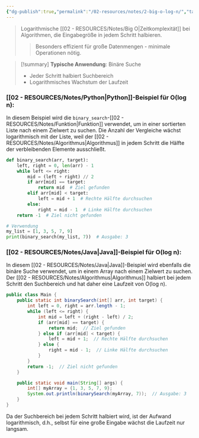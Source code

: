 ```yaml
---
{"dg-publish":true,"permalink":"/02-resources/notes/2-big-o-log-n/","tags":["informatik/code/algorithmus","informatik/code/time-complexity","informatik/programmierung/sprachen/java","informatik/programmierung/sprachen/python"],"noteIcon":"","updated":"2025-10-29T12:59:01.325+01:00"}
---
```


<style> .container {font-family: sans-serif; text-align: center;} .button-wrapper button {z-index: 1;height: 40px; width: 100px; margin: 10px;padding: 5px;} .excalidraw .App-menu_top .buttonList { display: flex;} .excalidraw-wrapper { height: 800px; margin: 50px; position: relative;} :root[dir="ltr"] .excalidraw .layer-ui__wrapper .zen-mode-transition.App-menu_bottom--transition-left {transform: none;} </style><script src="https://cdn.jsdelivr.net/npm/react@17/umd/react.production.min.js"></script><script src="https://cdn.jsdelivr.net/npm/react-dom@17/umd/react-dom.production.min.js"></script><script type="text/javascript" src="https://cdn.jsdelivr.net/npm/@excalidraw/excalidraw@0/dist/excalidraw.production.min.js"></script><div id="O(log_n)_2024-10-21_2317.47.excalidraw.md1"></div><script>(function(){const InitialData={"type":"excalidraw","version":2,"source":"https://github.com/zsviczian/obsidian-excalidraw-plugin/releases/tag/2.5.2","elements":[{"type":"line","version":126,"versionNonce":1050559923,"index":"a0","isDeleted":false,"id":"1GsJOTw7ayxlga-m8QyX5","fillStyle":"solid","strokeWidth":4,"strokeStyle":"solid","roughness":2,"opacity":100,"angle":0,"x":-364.86555497858546,"y":-277.9179678509385,"strokeColor":"#1e1e1e","backgroundColor":"transparent","width":3,"height":573,"seed":1353454195,"groupIds":[],"frameId":null,"roundness":{"type":2},"boundElements":[],"updated":1729545475880,"link":null,"locked":false,"startBinding":null,"endBinding":null,"lastCommittedPoint":null,"startArrowhead":null,"endArrowhead":null,"points":[[0,0],[3,573]]},{"type":"line","version":173,"versionNonce":1490098003,"index":"a1","isDeleted":false,"id":"RcYWsBpk1hImS1ReI5F7j","fillStyle":"solid","strokeWidth":4,"strokeStyle":"solid","roughness":2,"opacity":100,"angle":0,"x":-360.86555497858546,"y":297.08203214906155,"strokeColor":"#1e1e1e","backgroundColor":"transparent","width":722,"height":10,"seed":688344083,"groupIds":[],"frameId":null,"roundness":{"type":2},"boundElements":[],"updated":1729545475880,"link":null,"locked":false,"startBinding":null,"endBinding":null,"lastCommittedPoint":null,"startArrowhead":null,"endArrowhead":null,"points":[[0,0],[722,-10]]},{"type":"line","version":129,"versionNonce":1945679091,"index":"a2","isDeleted":false,"id":"kEIFuZJzzih7PMsXazhsw","fillStyle":"solid","strokeWidth":4,"strokeStyle":"solid","roughness":2,"opacity":100,"angle":0,"x":-386.86555497858546,"y":-242.9179678509385,"strokeColor":"#1e1e1e","backgroundColor":"transparent","width":19,"height":35,"seed":1896501683,"groupIds":[],"frameId":null,"roundness":{"type":2},"boundElements":[],"updated":1729545475880,"link":null,"locked":false,"startBinding":null,"endBinding":null,"lastCommittedPoint":null,"startArrowhead":null,"endArrowhead":null,"points":[[0,0],[19,-35]]},{"type":"line","version":68,"versionNonce":798727827,"index":"a3","isDeleted":false,"id":"ZGt7aDmJxNdi7qyPI6zPS","fillStyle":"solid","strokeWidth":4,"strokeStyle":"solid","roughness":2,"opacity":100,"angle":0,"x":-364.86555497858546,"y":-276.9179678509385,"strokeColor":"#1e1e1e","backgroundColor":"transparent","width":16,"height":24,"seed":2044437331,"groupIds":[],"frameId":null,"roundness":{"type":2},"boundElements":[],"updated":1729545475880,"link":null,"locked":false,"startBinding":null,"endBinding":null,"lastCommittedPoint":null,"startArrowhead":null,"endArrowhead":null,"points":[[0,0],[16,24]]},{"type":"line","version":48,"versionNonce":1987073075,"index":"a4","isDeleted":false,"id":"WiLGZQEyoNi--SMotKpe8","fillStyle":"solid","strokeWidth":4,"strokeStyle":"solid","roughness":2,"opacity":100,"angle":0,"x":360.13444502141454,"y":285.08203214906155,"strokeColor":"#1e1e1e","backgroundColor":"transparent","width":25,"height":11,"seed":735166707,"groupIds":[],"frameId":null,"roundness":{"type":2},"boundElements":[],"updated":1729545475880,"link":null,"locked":false,"startBinding":null,"endBinding":null,"lastCommittedPoint":null,"startArrowhead":null,"endArrowhead":null,"points":[[0,0],[-25,-11]]},{"type":"line","version":54,"versionNonce":408770003,"index":"a5","isDeleted":false,"id":"M1c93tW8wpjJ3NXoXt_wK","fillStyle":"solid","strokeWidth":4,"strokeStyle":"solid","roughness":2,"opacity":100,"angle":0,"x":361.13444502141454,"y":287.08203214906155,"strokeColor":"#1e1e1e","backgroundColor":"transparent","width":20,"height":14,"seed":544418451,"groupIds":[],"frameId":null,"roundness":{"type":2},"boundElements":[],"updated":1729545475880,"link":null,"locked":false,"startBinding":null,"endBinding":null,"lastCommittedPoint":null,"startArrowhead":null,"endArrowhead":null,"points":[[0,0],[-20,14]]},{"type":"text","version":137,"versionNonce":611918707,"index":"a6","isDeleted":false,"id":"hUsbSzAi","fillStyle":"solid","strokeWidth":4,"strokeStyle":"solid","roughness":2,"opacity":100,"angle":0,"x":-69.86555497858546,"y":297.08203214906155,"strokeColor":"#1e1e1e","backgroundColor":"transparent","width":166.18069458007812,"height":37.800000000000004,"seed":2088132659,"groupIds":[],"frameId":null,"roundness":null,"boundElements":[],"updated":1729545475880,"link":null,"locked":false,"fontSize":28,"fontFamily":6,"text":"Input Size (n)","rawText":"Input Size (n)","textAlign":"left","verticalAlign":"top","containerId":null,"originalText":"Input Size (n)","autoResize":true,"lineHeight":1.35},{"type":"text","version":152,"versionNonce":51002643,"index":"a7","isDeleted":false,"id":"2StzZCOr","fillStyle":"solid","strokeWidth":4,"strokeStyle":"solid","roughness":2,"opacity":100,"angle":4.723593972811037,"x":-433.3712705162005,"y":-90.41811367230781,"strokeColor":"#1e1e1e","backgroundColor":"transparent","width":63.63618469238281,"height":37.800000000000004,"seed":163701203,"groupIds":[],"frameId":null,"roundness":null,"boundElements":[],"updated":1729545475880,"link":null,"locked":false,"fontSize":28,"fontFamily":6,"text":"Time","rawText":"Time","textAlign":"left","verticalAlign":"top","containerId":null,"originalText":"Time","autoResize":true,"lineHeight":1.35},{"type":"arrow","version":491,"versionNonce":1946353587,"index":"aG","isDeleted":false,"id":"uVzyQZBHlehNhwJTQrclP","fillStyle":"solid","strokeWidth":4,"strokeStyle":"solid","roughness":0,"opacity":100,"angle":0,"x":-356.1034482758621,"y":292.4496228448276,"strokeColor":"#e03131","backgroundColor":"transparent","width":704.1379310344827,"height":154.4827586206897,"seed":712985715,"groupIds":[],"frameId":null,"roundness":{"type":2},"boundElements":[],"updated":1729545475880,"link":null,"locked":false,"startBinding":null,"endBinding":null,"lastCommittedPoint":null,"startArrowhead":null,"endArrowhead":"arrow","points":[[0,0],[217.9310344827586,-125.5172413793104],[704.1379310344827,-154.4827586206897]]},{"type":"text","version":169,"versionNonce":898535763,"index":"aH","isDeleted":false,"id":"etqyXJf8","fillStyle":"solid","strokeWidth":4,"strokeStyle":"solid","roughness":0,"opacity":100,"angle":0,"x":219.48768472906386,"y":109.81415486453199,"strokeColor":"#e03131","backgroundColor":"transparent","width":99.79289245605469,"height":21.6,"seed":409159187,"groupIds":[],"frameId":null,"roundness":null,"boundElements":[],"updated":1729545475880,"link":"[[O(log n)\|O(log n)]]","locked":false,"fontSize":16,"fontFamily":6,"text":"📍[[O(log n)\|O(log n)]]","rawText":"[[O(log n)\|O(log n)]]","textAlign":"left","verticalAlign":"top","containerId":null,"originalText":"📍[[O(log n)\|O(log n)]]","autoResize":true,"lineHeight":1.35},{"type":"arrow","version":155,"versionNonce":511429725,"index":"a8","isDeleted":true,"id":"FWqsVBYpNgYhLCOP_5XZn","fillStyle":"solid","strokeWidth":4,"strokeStyle":"solid","roughness":0,"opacity":100,"angle":0,"x":-359.4862446337579,"y":290.18548042492364,"strokeColor":"#2f9e44","backgroundColor":"transparent","width":684,"height":13,"seed":292302707,"groupIds":[],"frameId":null,"roundness":{"type":2},"boundElements":[],"updated":1729545490741,"link":null,"locked":false,"startBinding":null,"endBinding":null,"lastCommittedPoint":null,"startArrowhead":null,"endArrowhead":"arrow","points":[[0,0],[684,-13]]},{"type":"text","version":131,"versionNonce":1043645619,"index":"a9","isDeleted":true,"id":"dFWkNJY5","fillStyle":"solid","strokeWidth":4,"strokeStyle":"solid","roughness":2,"opacity":100,"angle":0,"x":221.85858295244896,"y":251.80617008009608,"strokeColor":"#2f9e44","backgroundColor":"transparent","width":62.496826171875,"height":21.6,"seed":1975240979,"groupIds":[],"frameId":null,"roundness":null,"boundElements":[],"updated":1729545488879,"link":"[[O1\|O1]]","locked":false,"fontSize":16,"fontFamily":6,"text":"📍[[O1\|O1]]","rawText":"[[O1\|O1]]","textAlign":"left","verticalAlign":"top","containerId":null,"originalText":"📍[[O1\|O1]]","autoResize":true,"lineHeight":1.35},{"type":"arrow","version":284,"versionNonce":1280327485,"index":"aA","isDeleted":true,"id":"KbkT6UDadpe4reK-R-Hj9","fillStyle":"solid","strokeWidth":4,"strokeStyle":"solid","roughness":0,"opacity":100,"angle":0,"x":-358.1724137931034,"y":293.13927801724134,"strokeColor":"#1971c2","backgroundColor":"transparent","width":701.3793103448274,"height":295.1724137931034,"seed":203894451,"groupIds":[],"frameId":null,"roundness":{"type":2},"boundElements":[],"updated":1729545487571,"link":null,"locked":false,"startBinding":null,"endBinding":null,"lastCommittedPoint":null,"startArrowhead":null,"endArrowhead":"arrow","points":[[0,0],[701.3793103448274,-295.1724137931034]]},{"type":"text","version":194,"versionNonce":113615379,"index":"aB","isDeleted":true,"id":"w8uAMP2I","fillStyle":"solid","strokeWidth":4,"strokeStyle":"solid","roughness":0,"opacity":100,"angle":5.826417420157298,"x":227.0045440212897,"y":0.8492402272892718,"strokeColor":"#1971c2","backgroundColor":"transparent","width":72.4808349609375,"height":21.6,"seed":928309331,"groupIds":[],"frameId":null,"roundness":null,"boundElements":[],"updated":1729545482905,"link":"[[O(n)\|O(n)]]","locked":false,"fontSize":16,"fontFamily":6,"text":"📍[[O(n)\|O(n)]]","rawText":"[[O(n)\|O(n)]]","textAlign":"left","verticalAlign":"top","containerId":null,"originalText":"📍[[O(n)\|O(n)]]","autoResize":true,"lineHeight":1.35},{"type":"arrow","version":310,"versionNonce":2053696893,"index":"aC","isDeleted":true,"id":"mDHE8XmTO0vD5u_3nxGmh","fillStyle":"solid","strokeWidth":4,"strokeStyle":"solid","roughness":0,"opacity":100,"angle":0,"x":-358.1724137931034,"y":293.8289331896552,"strokeColor":"#2f9e44","backgroundColor":"transparent","width":436.551724137931,"height":514.4827586206895,"seed":1092312563,"groupIds":[],"frameId":null,"roundness":{"type":2},"boundElements":[],"updated":1729545493142,"link":null,"locked":false,"startBinding":null,"endBinding":null,"lastCommittedPoint":null,"startArrowhead":null,"endArrowhead":"arrow","points":[[0,0],[304.13793103448273,-269.6551724137931],[436.551724137931,-514.4827586206895]]},{"type":"text","version":147,"versionNonce":1802206365,"index":"aD","isDeleted":true,"id":"AggjlQjq","fillStyle":"solid","strokeWidth":4,"strokeStyle":"solid","roughness":0,"opacity":100,"angle":5.237953054781757,"x":-16.474254158487497,"y":-162.5334267072389,"strokeColor":"#2f9e44","backgroundColor":"transparent","width":78.56085205078125,"height":21.6,"seed":1954621331,"groupIds":[],"frameId":null,"roundness":null,"boundElements":[],"updated":1729545482905,"link":"[[O(n²)\|O(n²)]]","locked":false,"fontSize":16,"fontFamily":6,"text":"📍[[O(n²)\|O(n²)]]","rawText":"[[O(n²)\|O(n²)]]","textAlign":"left","verticalAlign":"top","containerId":null,"originalText":"📍[[O(n²)\|O(n²)]]","autoResize":true,"lineHeight":1.35},{"type":"arrow","version":375,"versionNonce":1994678899,"index":"aE","isDeleted":true,"id":"zrhvjUmFAAcWtHJNPqo68","fillStyle":"solid","strokeWidth":4,"strokeStyle":"solid","roughness":0,"opacity":100,"angle":0,"x":-355.41379310344826,"y":291.07031249999994,"strokeColor":"#1e1e1e","backgroundColor":"transparent","width":331.0344827586206,"height":526.206896551724,"seed":2008857907,"groupIds":[],"frameId":null,"roundness":{"type":2},"boundElements":[],"updated":1729545493992,"link":null,"locked":false,"startBinding":null,"endBinding":null,"lastCommittedPoint":null,"startArrowhead":null,"endArrowhead":"arrow","points":[[0,0],[236.55172413793093,-315.8620689655172],[331.0344827586206,-526.206896551724]]},{"type":"text","version":146,"versionNonce":1888348083,"index":"aF","isDeleted":true,"id":"IYh45FvT","fillStyle":"solid","strokeWidth":4,"strokeStyle":"solid","roughness":0,"opacity":100,"angle":5.181153299986048,"x":-130.09724553399883,"y":-132.78594705349707,"strokeColor":"#1e1e1e","backgroundColor":"transparent","width":78.56085205078125,"height":21.6,"seed":1714724563,"groupIds":[],"frameId":null,"roundness":null,"boundElements":[],"updated":1729545482905,"link":"[[O(n³)\|O(n³)]]","locked":false,"fontSize":16,"fontFamily":6,"text":"📍[[O(n³)\|O(n³)]]","rawText":"[[O(n³)\|O(n³)]]","textAlign":"left","verticalAlign":"top","containerId":null,"originalText":"📍[[O(n³)\|O(n³)]]","autoResize":true,"lineHeight":1.35},{"type":"arrow","version":543,"versionNonce":338591123,"index":"aI","isDeleted":true,"id":"TNy9N-ZfLTK31vJLYjvXx","fillStyle":"solid","strokeWidth":4,"strokeStyle":"solid","roughness":0,"opacity":100,"angle":0,"x":-354.72413793103453,"y":289.6910021551724,"strokeColor":"#f08c00","backgroundColor":"transparent","width":640.6896551724138,"height":431.03448275862064,"seed":1188498355,"groupIds":[],"frameId":null,"roundness":{"type":2},"boundElements":[],"updated":1729545492122,"link":null,"locked":false,"startBinding":null,"endBinding":null,"lastCommittedPoint":null,"startArrowhead":null,"endArrowhead":"arrow","points":[[0,0],[321.3793103448275,-114.4827586206896],[640.6896551724138,-431.03448275862064]]},{"type":"text","version":149,"versionNonce":359391485,"index":"aJ","isDeleted":true,"id":"r6lezy97","fillStyle":"solid","strokeWidth":4,"strokeStyle":"solid","roughness":0,"opacity":100,"angle":5.494143481980993,"x":156.08338060534857,"y":-102.5782647511142,"strokeColor":"#f08c00","backgroundColor":"transparent","width":113.12092590332031,"height":21.6,"seed":704716115,"groupIds":[],"frameId":null,"roundness":null,"boundElements":[],"updated":1729545482905,"link":"[[O(n log n)\|O(n log n)]]","locked":false,"fontSize":16,"fontFamily":6,"text":"📍[[O(n log n)\|O(n log n)]]","rawText":"[[O(n log n)\|O(n log n)]]","textAlign":"left","verticalAlign":"top","containerId":null,"originalText":"📍[[O(n log n)\|O(n log n)]]","autoResize":true,"lineHeight":1.35},{"type":"arrow","version":233,"versionNonce":1896882845,"index":"aK","isDeleted":true,"id":"IkWFH-C8TJAxt7xRTGAPb","fillStyle":"solid","strokeWidth":4,"strokeStyle":"solid","roughness":0,"opacity":100,"angle":0,"x":-350.58620689655174,"y":286.24272629310343,"strokeColor":"#e03131","backgroundColor":"transparent","width":213.1034482758621,"height":533.7931034482758,"seed":1832385267,"groupIds":[],"frameId":null,"roundness":{"type":2},"boundElements":[],"updated":1729545494857,"link":null,"locked":false,"startBinding":null,"endBinding":null,"lastCommittedPoint":null,"startArrowhead":null,"endArrowhead":"arrow","points":[[0,0],[161.37931034482756,-277.24137931034477],[213.1034482758621,-533.7931034482758]]},{"type":"text","version":135,"versionNonce":813463891,"index":"aL","isDeleted":true,"id":"tqJEn4x5","fillStyle":"solid","strokeWidth":4,"strokeStyle":"solid","roughness":0,"opacity":100,"angle":4.85990474664134,"x":-210.43780099641276,"y":-180.7311854317358,"strokeColor":"#e03131","backgroundColor":"transparent","width":77.9678955078125,"height":21.6,"seed":218244243,"groupIds":[],"frameId":null,"roundness":null,"boundElements":[],"updated":1729545482905,"link":"[[O(2ⁿ)\|O(2ⁿ)]]","locked":false,"fontSize":16,"fontFamily":6,"text":"📍[[O(2ⁿ)\|O(2ⁿ)]]","rawText":"[[O(2ⁿ)\|O(2ⁿ)]]","textAlign":"left","verticalAlign":"top","containerId":null,"originalText":"📍[[O(2ⁿ)\|O(2ⁿ)]]","autoResize":true,"lineHeight":1.35},{"type":"arrow","version":135,"versionNonce":1232698003,"index":"aM","isDeleted":true,"id":"yb2dv6JDgPNyC-Gpw2JdU","fillStyle":"solid","strokeWidth":4,"strokeStyle":"solid","roughness":0,"opacity":100,"angle":0,"x":-350.58620689655174,"y":289.6910021551724,"strokeColor":"#f08c00","backgroundColor":"transparent","width":76.55172413793105,"height":557.9310344827586,"seed":823532083,"groupIds":[],"frameId":null,"roundness":{"type":2},"boundElements":[],"updated":1729545497108,"link":null,"locked":false,"startBinding":null,"endBinding":null,"lastCommittedPoint":null,"startArrowhead":null,"endArrowhead":"arrow","points":[[0,0],[59.31034482758622,-277.24137931034477],[76.55172413793105,-557.9310344827586]]},{"type":"text","version":168,"versionNonce":422966099,"index":"aN","isDeleted":true,"id":"2LKPpXxT","fillStyle":"solid","strokeWidth":4,"strokeStyle":"solid","roughness":0,"opacity":100,"angle":4.8159130645368435,"x":-333.0476994827751,"y":-196.5744948633648,"strokeColor":"#f08c00","backgroundColor":"transparent","width":76.25685119628906,"height":21.6,"seed":1180326867,"groupIds":[],"frameId":null,"roundness":null,"boundElements":[],"updated":1729545495901,"link":"[[O(n!)\|O(n!)]]","locked":false,"fontSize":16,"fontFamily":6,"text":"📍[[O(n!)\|O(n!)]]","rawText":"[[O(n!)\|O(n!)]]","textAlign":"left","verticalAlign":"top","containerId":null,"originalText":"📍[[O(n!)\|O(n!)]]","autoResize":true,"lineHeight":1.35},{"type":"arrow","version":162,"versionNonce":910669779,"index":"aO","isDeleted":true,"id":"GijAsZgr6ihrz8Aa1HBUc","fillStyle":"solid","strokeWidth":4,"strokeStyle":"solid","roughness":0,"opacity":100,"angle":0,"x":-352.65517241379314,"y":290.3806573275862,"strokeColor":"#1e1e1e","backgroundColor":"transparent","width":702.7586206896551,"height":224.82758620689657,"seed":1491429747,"groupIds":[],"frameId":null,"roundness":{"type":2},"boundElements":[],"updated":1729545486283,"link":null,"locked":false,"startBinding":null,"endBinding":null,"lastCommittedPoint":null,"startArrowhead":null,"endArrowhead":"arrow","points":[[0,0],[702.7586206896551,-224.82758620689657]]},{"type":"text","version":125,"versionNonce":230540829,"index":"aP","isDeleted":true,"id":"vfO6jgll","fillStyle":"solid","strokeWidth":4,"strokeStyle":"solid","roughness":0,"opacity":100,"angle":6.029878855035,"x":229.5470996132692,"y":64.531003174354,"strokeColor":"#1e1e1e","backgroundColor":"transparent","width":81.2620849609375,"height":21.6,"seed":771605267,"groupIds":[],"frameId":null,"roundness":null,"boundElements":[],"updated":1729545485293,"link":"[[O(√n)\|O(√n)]]","locked":false,"fontSize":16,"fontFamily":6,"text":"📍[[O(√n)\|O(√n)]]","rawText":"[[O(√n)\|O(√n)]]","textAlign":"left","verticalAlign":"top","containerId":null,"originalText":"📍[[O(√n)\|O(√n)]]","autoResize":true,"lineHeight":1.35}],"appState":{"theme":"dark","viewBackgroundColor":"#ffffff","currentItemStrokeColor":"#1e1e1e","currentItemBackgroundColor":"transparent","currentItemFillStyle":"solid","currentItemStrokeWidth":2,"currentItemStrokeStyle":"solid","currentItemRoughness":1,"currentItemOpacity":100,"currentItemFontFamily":5,"currentItemFontSize":20,"currentItemTextAlign":"left","currentItemStartArrowhead":null,"currentItemEndArrowhead":"arrow","currentItemArrowType":"round","scrollX":616.5,"scrollY":453.7890625,"zoom":{"value":1},"currentItemRoundness":"round","gridSize":20,"gridStep":5,"gridModeEnabled":false,"gridColor":{"Bold":"rgba(217, 217, 217, 0.5)","Regular":"rgba(230, 230, 230, 0.5)"},"currentStrokeOptions":null,"frameRendering":{"enabled":true,"clip":true,"name":true,"outline":true},"objectsSnapModeEnabled":false,"activeTool":{"type":"selection","customType":null,"locked":false,"lastActiveTool":null}},"files":{}};InitialData.scrollToContent=true;App=()=>{const e=React.useRef(null),t=React.useRef(null),[n,i]=React.useState({width:void 0,height:void 0});return React.useEffect(()=>{i({width:t.current.getBoundingClientRect().width,height:t.current.getBoundingClientRect().height});const e=()=>{i({width:t.current.getBoundingClientRect().width,height:t.current.getBoundingClientRect().height})};return window.addEventListener("resize",e),()=>window.removeEventListener("resize",e)},[t]),React.createElement(React.Fragment,null,React.createElement("div",{className:"excalidraw-wrapper",ref:t},React.createElement(ExcalidrawLib.Excalidraw,{ref:e,width:n.width,height:n.height,initialData:InitialData,viewModeEnabled:!0,zenModeEnabled:!0,gridModeEnabled:!1})))},excalidrawWrapper=document.getElementById("O(log_n)_2024-10-21_2317.47.excalidraw.md1");ReactDOM.render(React.createElement(App),excalidrawWrapper);})();</script>
>Logarithmische [[02 - RESOURCES/Notes/Big O\|Zeitkomplexität]] bei Algorithmen, die Eingabegröße in jedem Schritt halbieren. 
>> Besonders effizient für große Datenmengen - minimale Operationen nötig. 
>> 

>[!summary] **Typische Anwendung**: Binäre Suche
>- Jeder Schritt halbiert Suchbereich 
>- Logarithmisches Wachstum der Laufzeit


### [[02 - RESOURCES/Notes/Python\|Python]]-Beispiel für O(log n):
In diesem Beispiel wird die `binary_search`-[[02 - RESOURCES/Notes/Funktion\|Funktion]] verwendet, um in einer sortierten Liste nach einem Zielwert zu suchen. Die Anzahl der Vergleiche wächst logarithmisch mit der Liste, weil der [[02 - RESOURCES/Notes/Algorithmus\|Algorithmus]] in jedem Schritt die Hälfte der verbleibenden Elemente ausschließt.

```python
def binary_search(arr, target):
    left, right = 0, len(arr) - 1
    while left <= right:
        mid = (left + right) // 2
        if arr[mid] == target:
            return mid  # Ziel gefunden
        elif arr[mid] < target:
            left = mid + 1  # Rechte Hälfte durchsuchen
        else:
            right = mid - 1  # Linke Hälfte durchsuchen
    return -1  # Ziel nicht gefunden

# Verwendung
my_list = [1, 3, 5, 7, 9]
print(binary_search(my_list, 7))  # Ausgabe: 3
```

### [[02 - RESOURCES/Notes/Java\|Java]]-Beispiel für O(log n):
In diesem [[02 - RESOURCES/Notes/Java\|Java]]-Beispiel wird ebenfalls die binäre Suche verwendet, um in einem Array nach einem Zielwert zu suchen. Der [[02 - RESOURCES/Notes/Algorithmus\|Algorithmus]] halbiert bei jedem Schritt den Suchbereich und hat daher eine Laufzeit von O(log n).

```java
public class Main {
    public static int binarySearch(int[] arr, int target) {
        int left = 0, right = arr.length - 1;
        while (left <= right) {
            int mid = left + (right - left) / 2;
            if (arr[mid] == target) {
                return mid;  // Ziel gefunden
            } else if (arr[mid] < target) {
                left = mid + 1;  // Rechte Hälfte durchsuchen
            } else {
                right = mid - 1;  // Linke Hälfte durchsuchen
            }
        }
        return -1;  // Ziel nicht gefunden
    }

    public static void main(String[] args) {
        int[] myArray = {1, 3, 5, 7, 9};
        System.out.println(binarySearch(myArray, 7));  // Ausgabe: 3
    }
}
```

Da der Suchbereich bei jedem Schritt halbiert wird, ist der Aufwand logarithmisch, d.h., selbst für eine große Eingabe wächst die Laufzeit nur langsam.
